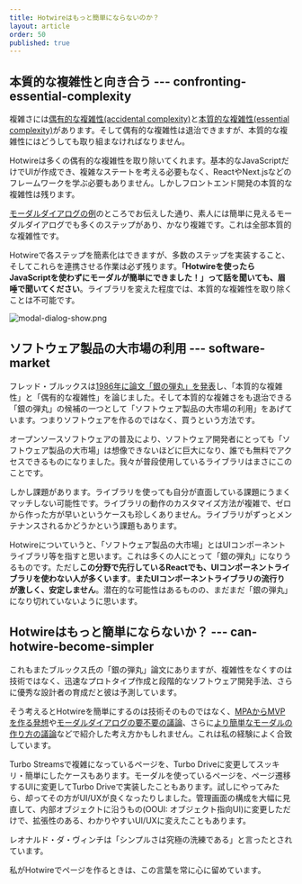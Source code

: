 ```yaml
---
title: Hotwireはもっと簡単にならないのか？
layout: article
order: 50
published: true
---
```


## 本質的な複雑性と向き合う --- confronting-essential-complexity

複雑さには[偶有的な複雑性(accidental complexity)](https://ja.wikipedia.org/wiki/銀の弾などない)と[本質的な複雑性(essential complexity)](https://ja.wikipedia.org/wiki/銀の弾などない)があります。そして偶有的な複雑性は退治できますが、本質的な複雑性にはどうしても取り組まなければなりません。

Hotwireは多くの偶有的な複雑性を取り除いてくれます。基本的なJavaScriptだけでUIが作成でき、複雑なステートを考える必要もなく、ReactやNext.jsなどのフレームワークを学ぶ必要もありません。しかしフロントエンド開発の本質的な複雑性は残ります。

[モーダルダイアログの例](/examples/modal/modal-show-with-animation#points-to-consider)のところでお伝えした通り、素人には簡単に見えるモーダルダイアログでも多くのステップがあり、かなり複雑です。これは全部本質的な複雑性です。

Hotwireで各ステップを簡素化はできますが、多数のステップを実装すること、そしてこれらを連携させる作業は必ず残ります。**「Hotwireを使ったらJavaScriptを使わずにモーダルが簡単にできました！」って話を聞いても、眉唾で聞いてください**。ライブラリを変えた程度では、本質的な複雑性を取り除くことは不可能です。

![modal-dialog-show.png](content_images/modal-dialog-show.png)

## ソフトウェア製品の大市場の利用 --- software-market

フレッド・ブルックスは[1986年に論文「銀の弾丸」を発表](https://web.archive.org/web/20160910002130/http://worrydream.com/refs/Brooks-NoSilverBullet.pdf)し、「本質的な複雑性」と「偶有的な複雑性」を論じました。そして本質的な複雑さをも退治できる「銀の弾丸」の候補の一つとして「ソフトウェア製品の大市場の利用」をあげています。つまりソフトウェアを作るのではなく、買うという方法です。

オープンソースソフトウェアの普及により、ソフトウェア開発者にとっても「ソフトウェア製品の大市場」は想像できないほどに巨大になり、誰でも無料でアクセスできるものになりました。我々が普段使用しているライブラリはまさにこのことです。

しかし課題があります。ライブラリを使っても自分が直面している課題にうまくマッチしない可能性です。ライブラリの動作のカスタマイズ方法が複雑で、ゼロから作った方が早いというケースも珍しくありません。ライブラリがずっとメンテナンスされるかどうかという課題もあります。

Hotwireについていうと、「ソフトウェア製品の大市場」とはUIコンポーネントライブラリ等を指すと思います。これは多くの人にとって「銀の弾丸」になりうるものです。ただし**この分野で先行しているReactでも、UIコンポーネントライブラリを使わない人が多くいます**。**またUIコンポーネントライブラリの流行りが激しく、安定しません**。潜在的な可能性はあるものの、まだまだ「銀の弾丸」になり切れていないように思います。

## Hotwireはもっと簡単にならないか？ --- can-hotwire-become-simpler

これもまたブルックス氏の「銀の弾丸」論文にありますが、複雑性をなくすのは技術ではなく、迅速なプロトタイプ作成と段階的なソフトウェア開発手法、さらに優秀な設計者の育成だと彼は予測しています。

そう考えるとHotwireを簡単にするのは技術そのものではなく、[MPAからMVPを作る発想](/how_to_think/how-to-start)や[モーダルダイアログの要不要の議論](/opinions/should_you_use_modals)、さらに[より簡単なモーダルの作り方の議論](/examples/modal/simpler-modals)などで紹介した考え方かもしれません。これは私の経験によく合致しています。

Turbo Streamsで複雑になっているページを、Turbo Driveに変更してスッキリ・簡単にしたケースもあります。モーダルを使っているページを、ページ遷移するUIに変更してTurbo Driveで実装したこともあります。試しにやってみたら、却ってその方がUI/UXが良くなったりしました。管理画面の構成を大幅に見直して、内部オブジェクトに沿うもの(OOUI: オブジェクト指向UI)に変更しただけで、拡張性のある、わかりやすいUI/UXに変えたこともあります。

レオナルド・ダ・ヴィンチは「シンプルさは究極の洗練である」と言ったとされています。

私がHotwireでページを作るときは、この言葉を常に心に留めています。
